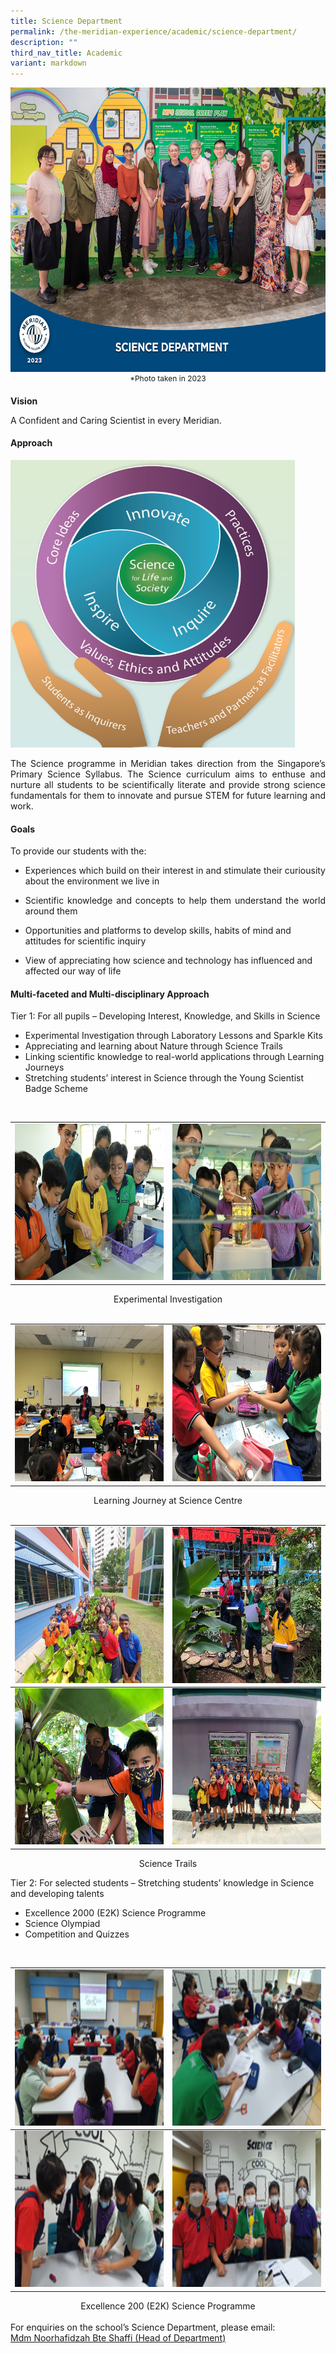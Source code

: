 ```yaml
---
title: Science Department
permalink: /the-meridian-experience/academic/science-department/
description: ""
third_nav_title: Academic
variant: markdown
---
```

<img src="/images/Our%20Staff/2023%20Dept%20Photos/Science__Formal_min.jpg" style="width:650px;height:455px;float:center">

<p style="margin-bottom:0; margin-top:0; font-size: 12px; text-align:center;">*Photo taken in 2023</p>

<h4 style="margin-bottom:0; margin-top:1;"> Vision</h4>

<p align="justify">A Confident and Caring Scientist in every Meridian.</p>

#### Approach

<img src="/images/The%20Meridian%20Experience/Science%20Dept/2024_Sci1.png" style="width:455px;height:460px;float:center">

<p align="justify">The Science programme in Meridian takes direction from the Singapore’s Primary Science Syllabus. The Science curriculum aims to enthuse and nurture all students to be scientifically literate and provide strong science fundamentals for them to innovate and pursue STEM for future learning and work.</p>


#### Goals
To provide our students with the:

*   <p align="justify">Experiences which build on their interest in and stimulate their curiousity about the environment we live in</p>
    
*  <p align="justify"> Scientific knowledge and concepts to help them understand the world around them</p>
    
*   Opportunities and platforms to develop skills, habits of mind and attitudes for scientific inquiry  
    
*   View of appreciating how science and technology has influenced and affected our way of life

#### Multi-faceted and Multi-disciplinary Approach
<span>Tier 1: For all pupils – Developing Interest, Knowledge, and Skills in Science</span>
* Experimental Investigation through Laboratory Lessons and Sparkle Kits  
* Appreciating and learning about Nature through Science Trails
* Linking scientific knowledge to real-world applications through Learning Journeys
* Stretching students’ interest in Science through the Young Scientist Badge Scheme

<br>

<table style="width:100%">
  <tbody><tr>
		</tr></tbody>
    <tbody><tr><td><img src="/images/The%20Meridian%20Experience/Science%20Dept/2024_Sci2.png" style="width:350px;height:250px;float:center"></td>
    <td><img src="/images/The%20Meridian%20Experience/Science%20Dept/2024_Sci3.png" style="width:350px;height:250px;float:center"></td>
	</tr>
</tbody></table>
<p style="margin-bottom:0; margin-top:0; text-align:center;">Experimental Investigation</p>
<br>

<table style="width:100%">
  <tbody><tr>
		</tr></tbody>
    <tbody><tr><td><img src="/images/The%20Meridian%20Experience/Science%20Dept/2024_Sci4.png" style="width:350px;height:250px;float:center"></td>
    <td><img src="/images/The%20Meridian%20Experience/Science%20Dept/2024_Sci5.png" style="width:350px;height:250px;float:center"></td>
	</tr>
</tbody></table>
<p style="margin-bottom:0; margin-top:0; text-align:center;">Learning Journey at Science Centre</p>

<br>
<table style="width:100%">
  <tbody><tr>
		</tr></tbody>
    <tbody><tr><td><img src="/images/The%20Meridian%20Experience/Science%20Dept/2024_Sci6.png" style="width:350px;height:250px;float:center"></td>
    <td><img src="/images/The%20Meridian%20Experience/Science%20Dept/2024_Sci7.png" style="width:350px;height:250px;float:center"></td>
	</tr>
	<tr>
		</tr></tbody>
    <tbody><tr><td><img src="/images/The%20Meridian%20Experience/Science%20Dept/2024_Sci8.png" style="width:350px;height:250px;float:center"></td>
    <td><img src="/images/The%20Meridian%20Experience/Science%20Dept/2024_Sci9.png" style="width:350px;height:250px;float:center"></td>
	</tr>
</tbody></table>
<p style="margin-bottom:0; margin-top:0; text-align:center;">Science Trails</p>

<span>Tier 2: For selected students – Stretching students’ knowledge in Science and developing talents</span>
*  Excellence 2000 (E2K) Science Programme  
* Science Olympiad
* Competition and Quizzes
<br>

<table style="width:100%">
  <tbody><tr>
		</tr></tbody>
    <tbody><tr><td><img src="/images/The%20Meridian%20Experience/Science%20Dept/2024_Sci10.png" style="width:350px;height:250px;float:center"></td>
    <td><img src="/images/The%20Meridian%20Experience/Science%20Dept/2024_Sci11.png" style="width:350px;height:250px;float:center"></td>
	</tr>
	<tr>
		</tr></tbody>
    <tbody><tr><td><img src="/images/The%20Meridian%20Experience/Science%20Dept/2024_Sci12.png" style="width:350px;height:250px;float:center"></td>
    <td><img src="/images/The%20Meridian%20Experience/Science%20Dept/2024_Sci13.png" style="width:350px;height:250px;float:center"></td>
	</tr>
</tbody></table>
<p style="margin-bottom:0; margin-top:0; text-align:center;">Excellence 200 (E2K) Science Programme</p>

<br>
For enquiries on the school’s Science Department, please email:<br>
<a href="mailto:noorhafidzah_shaffi@moe.edu.sg">Mdm Noorhafidzah Bte Shaffi (Head of Department)</a>